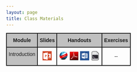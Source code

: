 ```yaml
---
layout: page
title: Class Materials
---
```


<style type="text/css">
.tg {
  border-collapse:collapse;
  border-spacing:0;
}
.tg td{
  font-family:Arial, sans-serif;
  font-size:14px;
  padding:10px 5px;
  border-style:solid;
  border-width:2px;
  overflow:hidden;
  word-break:normal;
}
.tg th{
  font-family:Arial, sans-serif;
  font-size:14px;
  font-weight:normal;
  padding:10px 5px;
  border-style:solid;
  border-width:2px;
  overflow:hidden;
  word-break:normal;
}
.tg .tg-hdrrow{
  font-weight:bold;
  background-color:#c0c0c0;
  text-align:center;
  vertical-align:top
}
.tg .tg-leftcol{
  background-color:#c0c0c0;
  text-align:left;
  vertical-align:top
}
.tg .tg-cell{
  text-align:center;
  vertical-align:center
}
</style>

<table class="tg">
  <tr>
    <th class="tg-hdrrow">Module<br></th>
    <th class="tg-hdrrow">Slides<br></th>
    <th class="tg-hdrrow">Handouts<br></th>
    <th class="tg-hdrrow">Exercises<br></th>
  </tr>
  <tr>
    <td class="tg-leftcol">Introduction<br></td>
    <td class="tg-cell"><a href="Slides/01_Foundations_I.pptx"><img src="../img/ppt.png" alt="MSPowerPoint"></a></td>
    <td class="tg-cell"><a href="HOs/Foundations.html"><img src="../img/web.png" alt="Webpage"></a> <a href="HOs/Foundations.pdf"><img src="../img/pdf.png" alt="PDF"></a> <a href="HOs/Foundations.docx"><img src="../img/word.png" alt="MSWord"></a> <a href="HOs/Foundations.R"><img src="../img/script.png" alt="R Script"></a></td>
    <td class="tg-cell"> -- </td>
  </tr>
</table>
